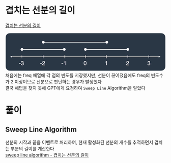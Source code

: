 # 겹치는 선분의 길이
[겹치는 선분의 길이](https://school.programmers.co.kr/learn/courses/30/lessons/120876)   

![alt text](Images/겹치는선분의길이.png)   
처음에는 freq 배열에 각 점의 빈도를 저장했지만, 선분이 끊어졌음에도 freq의 빈도수가 2 이상이므로 선분으로 판단하는 경우가 발생했다   
결국 해답을 찾지 못해 GPT에게 요청하여 `Sweep Line` Algorithm을 알았다   

# 풀이
## Sweep Line Algorithm
선분의 시작과 끝을 이벤트로 처리하여, 현재 활성화된 선분의 개수를 추적하면서 겹치는 부분의 길이를 계산한다   
[sweep line algorithm - 겹치는 선분의 길이](../1_Sweep_Line_Algorithm.md/#1-겹치는-선분의-길이)   